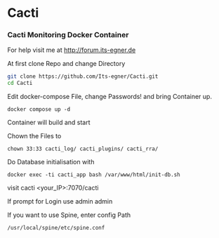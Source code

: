 # Cacti
### Cacti Monitoring Docker Container

For help visit me at http://forum.its-egner.de

At first clone Repo and change Directory 

```bash
git clone https://github.com/Its-egner/Cacti.git
cd Cacti
```

Edit docker-compose File, change Passwords! and bring Container up.
```
docker compose up -d
```
Container will build and start

Chown the Files to
```
chown 33:33 cacti_log/ cacti_plugins/ cacti_rra/
```
Do Database initialisation with
```
docker exec -ti cacti_app bash /var/www/html/init-db.sh
```
visit cacti <your_IP>:7070/cacti

If prompt for Login use admin admin

If you want to use Spine, enter config Path
```
/usr/local/spine/etc/spine.conf
```
